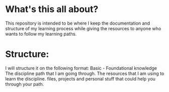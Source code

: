 # What's this all about?
This repository is intended to be where I keep the documentation and structure of my learning process while giving the resources to anyone who wants to follow my learning paths.
# Structure:
I will structure it on the following format:
Basic - Foundational knowledge
  The discipline path that I am going through.
    The resources that I am using to learn the discipline.
      files, projects and personal stuff that could help you through your path. 
